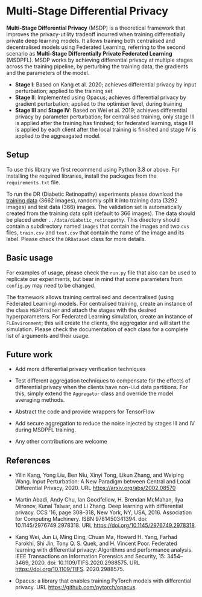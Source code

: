 # Multi-Stage Differential Privacy

**Multi-Stage Differential Privacy** (MSDP) is a theoretical framework that improves the privacy-utility tradeoff incurred when 
training differentially private deep learning  models. It allows training both centralised and decentralised models using 
Federated Learning, referring to the second scenario as **Multi-Stage Differentially Private Federated Learning** (MSDPFL). 
MSDP works by achieving differential privacy at multiple stages across the training pipeline, by perturbing the training 
data, the gradients and the parameters of the model. 

* **Stage I**: Based on Kang et al. 2020; achieves differential privacy by input perturbation; applied to the training set
* **Stage II**: Implemented using Opacus; achieves differential privacy by gradient perturbation; applied to the optimiser 
  level, during training
* **Stage III** and **Stage IV**: Based on Wei et al. 2019; achieves differential privacy by parameter perturbation; for 
  centralised training, only stage III is applied after the training has finished; for federated learning, stage III is 
  applied by each client after the local training is finished and stage IV is applied to the aggreagated model.



## Setup

To use this library we first recommend using Python 3.8 or above. For installing the required libraries, install the packages 
from the ``requirements.txt`` file.

To run the DR (Diabetic Retinopathy) experiments please download the [training data](https://www.kaggle.com/c/aptos2019-blindness-detection) (3662 images), randomly split it into training data (3292 images) and test data (366) images. The validation set is automatically created from the training data split (default to 366 images). The data should be placed under `../data/diabetic_retinopathy`. This directory should contain a subdirectory named `images` that contain the images and two `cvs` files, `train.csv` and `test.csv` that contain the name of the image and its label. Please check the `DRDataset` class for more details.

## Basic usage

For examples of usage, please check the `run.py` file that also can be used to replicate our experiments, but bear in mind that 
some parameters from `config.py` may need to be changed.

The framework allows training centralised and decentralised (using Federated Learning) models. For centralised training, create 
an instance of the class `MSDPTrainer`  and attach the stages with the desired hyperparameters. For Federated Learning 
simulation, create an instance of `FLEnvironment`; this will create the clients, the aggregator and will start the simulation. 
Please check the documentation of each class for a complete list of arguments and their usage.

## Future work

* Add more differential privacy verification techniques
  
* Test different aggregation techniques to compensate for the effects of differential privacy when the clients have non-i.i.d data
 partitions. For this, simply extend the `Aggregator` class and override the model averaging methods.
  
* Abstract the code and provide wrappers for TensorFlow

* Add secure aggregation to reduce the noise injected by stages III and IV during MSDPFL training.

* Any other contributions are welcome

## References
* Yilin Kang, Yong Liu, Ben Niu, Xinyi Tong, Likun Zhang, and Weiping Wang. Input  Perturbation: A New Paradigm between Central 
and Local Differential Privacy, 2020. URL https://arxiv.org/abs/2002.08570
  
* Martin Abadi, Andy Chu, Ian Goodfellow, H. Brendan McMahan, Ilya Mironov, Kunal
Talwar, and Li Zhang. Deep learning with differential privacy. CCS ’16, page 308–318, New
York, NY, USA, 2016. Association for Computing Machinery. ISBN 9781450341394. doi:
10.1145/2976749.2978318. URL https://doi.org/10.1145/2976749.2978318.
  
* Kang Wei, Jun Li, Ming Ding, Chuan Ma, Howard H. Yang, Farhad Farokhi, Shi Jin, Tony
Q. S. Quek, and H. Vincent Poor. Federated learning with differential privacy: Algorithms
and performance analysis. IEEE Transactions on Information Forensics and Security, 15:
3454–3469, 2020. doi: 10.1109/TIFS.2020.2988575. URL https://doi.org/10.1109/TIFS.
2020.2988575.
  
* Opacus: a library that enables training PyTorch models with differential privacy. URL
https://github.com/pytorch/opacus.
